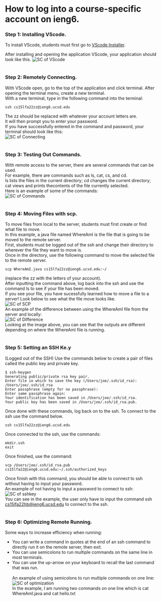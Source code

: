 # How to log into a course-specific account on ieng6.<br/>

### Step 1: Installing VScode.<br/>
To install VScode, students must first go to [VScode Installer](https://code.visualstudio.com/). <br/>

After installing and opening the application VScode, your application should look like this.
![SC of VScode](https://user-images.githubusercontent.com/114313685/193160564-fd903885-78fe-480b-b297-de2585290972.png) <br/> <br/>

### Step 2: Remotely Connecting. <br/>
With VScode open, go to the top of the application and click terminal. After opening the terminal menu, create a new terminal. <br/>
With a new terminal, type in the following command into the terminal: <br/>
```
ssh cs15lfa22zz@ieng6.ucsd.edu
```
The zz should be replaced with whatever your account letters are. <br/>
It will then prompt you to enter your password. <br/>
If you have successfully entered in the command and password, your terminal should look like this: <br/>
![SC of Connecting](https://user-images.githubusercontent.com/114313685/193162688-eb9ba353-3944-4555-a727-8c224257e831.png) <br/> <br/>

### Step 3: Testing Out Commands. <br/>
With remote access to the server, there are several commands that can be used. <br/>
For example, there are commands such as ls, cat, cs, and cd. <br/>
ls lists the files in the current directory; cd changes the current directory; 
cat views and prints thecontents of the file currently selected. <br/>
Here is an example of some of the commands: <br/>
![SC of Commands](https://user-images.githubusercontent.com/114313685/193163605-65c80d87-a868-4733-9882-d6c1109ef03c.PNG) <br/> <br/>

### Step 4: Moving Files with scp. <br/>
To move files from local to the server, students must first create or find what file to move. <br/>
In this example, a java file named WhereAmI is the file that is going to be moved to the remote server. <br/>
First, students must be logged out of the ssh and change their directory to wherever the file they want to move is. <br/>
Once in the directory, use the following command to move the selected file to the remote server.
```
scp WhereAmI.java cs15lfa22zz@ieng6.ucsd.edu:~/
```
(replace the zz with the letters of your account). <br/>
After inputting the command above, log back into the ssh and use the command ls to see if your file has been moved. <br/>
If you see your file, you have sucessfully learned how to move a file to a server! Look below to see what the file move looks like. <br/>
![SC of SCP](https://user-images.githubusercontent.com/114313685/193165874-257b98f4-346e-4298-a7c8-bfc4b3c3edb8.PNG) <br/>
An example of the difference between using the WhereAmI file from the server and locally: <br/>
![SC of Difference](https://user-images.githubusercontent.com/114313685/193166090-6b5e709e-9820-4afa-96b4-b386fe5d6122.PNG) <br/>
Looking at the image above, you can see that the outputs are different depending on where the WhereAmI file is running. <br/> <br/>

### Step 5: Setting an SSH Ke.y <br/>
(Logged out of the SSH) Use the commands below to create a pair of files called the public key and private key.
```
$ ssh-keygen
Generating public/private rsa key pair.
Enter file in which to save the key (/Users/joe/.ssh/id_rsa): /Users/joe/.ssh/id_rsa
Enter passphrase (empty for no passphrase): 
Enter same passphrase again: 
Your identification has been saved in /Users/joe/.ssh/id_rsa.
Your public key has been saved in /Users/joe/.ssh/id_rsa.pub.
```
Once done with these commands, log back on to the ssh. To connect to the ssh use the command below. <br/>
```
ssh cs15lfa22zz@ieng6.ucsd.edu
```
Once connected to the ssh, use the commands: <br/>
```
mkdir.ssh
exit
```
Once finished, use the command: <br/>
```
scp /Users/joe/.ssh/id_rsa.pub cs15lfa22@ieng6.ucsd.edu:~/.ssh/authorized_keys
```
Once finish with this command, you should be able to connect to ssh without having to input your password. <br/>
An example of not having to input a password to connect to ssh: <br/>
![SC of sshkey](https://user-images.githubusercontent.com/114313685/193167485-9d735420-b9c6-49c8-b914-e4faaa1ba6c1.PNG) <br/>
You can see in the example, the user only have to input the command ssh cs15lfa22hb@ieng6.ucsd.edu to connect to the ssh. <br/> <br/>

### Step 6: Optimizing Remote Running. <br/>
Some ways to increase efficiency when running: <br/>
- You can write a command in quotes at the end of an ssh command to directly run it on the remote server, then exit.
- You can use semicolons to run multiple commands on the same line in most terminals.
- You can use the up-arrow on your keyboard to recall the last command that was run. <br/> <br/>
An example of using semicolons to run multiple commands on one line: <br/>
![SC of optimization](https://user-images.githubusercontent.com/114313685/193168198-387dda87-5238-4cd9-9bcf-294b5395c4c8.PNG) <br/>
In the example, I am running two commands on one line which is cat WhereAmI.java and cat hello.txt
